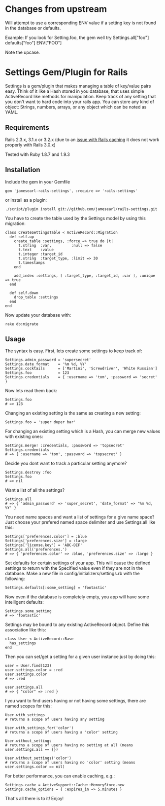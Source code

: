 # Changes from upstream

Will attempt to use a corresponding ENV value if a setting key is not found in the database or defaults.

Example:
    If you look for Setting.foo, the gem well try
    Settings.all["foo"]
    defaults["foo"]
    ENV["FOO"]

Note the upcase.


# Settings Gem/Plugin for Rails

Settings is a gem/plugin that makes managing a table of key/value pairs easy. Think of it like a Hash stored in you database, that uses simple ActiveRecord like methods for manipulation. Keep track of any setting that you don't want to hard code into your rails app. You can store any kind of object: Strings, numbers, arrays, or any object which can be noted as YAML.


## Requirements

Rails 2.3.x, 3.1.x or 3.2.x (due to an [issue with Rails caching](https://github.com/rails/rails/pull/2010) it does not work properly with Rails 3.0.x)

Tested with Ruby 1.8.7 and 1.9.3


## Installation

Include the gem in your Gemfile

    gem 'jamesearl-rails-settings', :require => 'rails-settings'

or install as a plugin:

    ./script/plugin install git://github.com/jamesearl/rails-settings.git


You have to create the table used by the Settings model by using this migration:

    class CreateSettingsTable < ActiveRecord::Migration
      def self.up
        create_table :settings, :force => true do |t|
          t.string  :var,         :null => false
          t.text    :value
          t.integer :target_id
          t.string  :target_type, :limit => 30
          t.timestamps
        end

        add_index :settings, [ :target_type, :target_id, :var ], :unique => true
      end

      def self.down
        drop_table :settings
      end
    end
    
Now update your database with:

    rake db:migrate

## Usage

The syntax is easy. First, lets create some settings to keep track of:

    Settings.admin_password = 'supersecret'
    Settings.date_format    = '%m %d, %Y'
    Settings.cocktails      = ['Martini', 'Screwdriver', 'White Russian']
    Settings.foo            = 123
    Settings.credentials    = { :username => 'tom', :password => 'secret' }

Now lets read them back:

    Settings.foo
    # => 123

Changing an existing setting is the same as creating a new setting:

    Settings.foo = 'super duper bar'

For changing an existing setting which is a Hash, you can merge new values with existing ones:

    Settings.merge! :credentials, :password => 'topsecret'
    Settings.credentials
    # => { :username => 'tom', :password => 'topsecret' }

Decide you dont want to track a particular setting anymore?

    Settings.destroy :foo
    Settings.foo
    # => nil

Want a list of all the settings?

    Settings.all
    # => { 'admin_password' => 'super_secret', 'date_format' => '%m %d, %Y' }

You need name spaces and want a list of settings for a give name space? Just choose your prefered named space delimiter and use Settings.all like this:

    Settings['preferences.color'] = :blue
    Settings['preferences.size'] = :large
    Settings['license.key'] = 'ABC-DEF'
    Settings.all('preferences.')
    # => { 'preferences.color' => :blue, 'preferences.size' => :large }

Set defaults for certain settings of your app.  This will cause the defined settings to return with the
Specified value even if they are not in the database.  Make a new file in config/initializers/settings.rb
with the following:

    Settings.defaults[:some_setting] = 'footastic'
  
Now even if the database is completely empty, you app will have some intelligent defaults:

    Settings.some_setting
    # => 'footastic'

Settings may be bound to any existing ActiveRecord object. Define this association like this:

    class User < ActiveRecord::Base
      has_settings
    end

Then you can set/get a setting for a given user instance just by doing this:

    user = User.find(123)
    user.settings.color = :red
    user.settings.color
    # => :red
    
    user.settings.all
    # => { "color" => :red }

I you want to find users having or not having some settings, there are named scopes for this:

    User.with_settings
    # returns a scope of users having any setting
    
    User.with_settings_for('color')
    # returns a scope of users having a 'color' setting
  
    User.without_settings
    # returns a scope of users having no setting at all (means user.settings.all == {})
    
    User.without_settings('color')
    # returns a scope of users having no 'color' setting (means user.settings.color == nil)

For better performance, you can enable caching, e.g.:

    Settings.cache = ActiveSupport::Cache::MemoryStore.new
    Settings.cache_options = { :expires_in => 5.minutes }

That's all there is to it! Enjoy!
